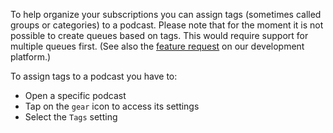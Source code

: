 To help organize your subscriptions you can assign tags (sometimes called groups or categories) to a podcast. Please note that for the moment it is not possible to create queues based on tags. This would require support for multiple queues first. (See also the [feature request](https://github.com/AntennaPod/AntennaPod/issues/2648) on our development platform.)

To assign tags to a podcast you have to:

- Open a specific podcast
- Tap on the `gear` icon to access its settings
- Select the `Tags` setting
